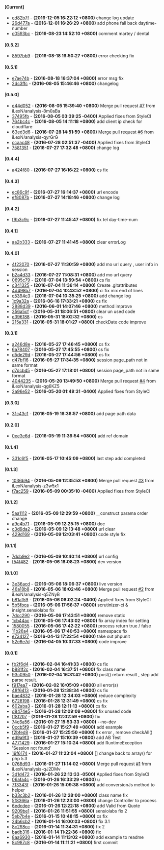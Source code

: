 #### [Current]
 * [ed82b7f](../../commit/ed82b7f) - __(2016-12-05 16:22:12 +0800)__ change log update
 * [26d477a](../../commit/26d477a) - __(2016-12-01 16:26:29 +0800)__ add phone fall back daytime-number
 * [c0593bc](../../commit/c0593bc) - __(2016-08-23 14:52:10 +0800)__ comment martey / dental

#### [0.5.2]
 * [8597bb9](../../commit/8597bb9) - __(2016-08-18 16:50:27 +0800)__ error checking fix

#### [0.5.1]
 * [e7ae74b](../../commit/e7ae74b) - __(2016-08-18 16:37:04 +0800)__ error msg fix
 * [2dc3ffc](../../commit/2dc3ffc) - __(2016-08-05 15:46:46 +0800)__ changelog

#### [0.5.0]
 * [e44d052](../../commit/e44d052) - __(2016-08-05 15:39:40 +0800)__ Merge pull request  [#7](../../issues/7) from iLexN/analysis-8m0aBa
 * [37495fb](../../commit/37495fb) - __(2016-08-05 03:39:25 -0400)__ Applied fixes from StyleCI
 * [764bc4c](../../commit/764bc4c) - __(2016-08-05 14:11:18 +0800)__ add client ip check for cloudflare
 * [63ed3d6](../../commit/63ed3d6) - __(2016-07-28 14:51:59 +0800)__ Merge pull request  [#6](../../issues/6) from iLexN/analysis-qyrGrG
 * [ccaac48](../../commit/ccaac48) - __(2016-07-28 02:51:37 -0400)__ Applied fixes from StyleCI
 * [7581351](../../commit/7581351) - __(2016-07-27 17:32:48 +0800)__ change log

#### [0.4.4]
 * [a424f80](../../commit/a424f80) - __(2016-07-27 16:16:22 +0800)__ cs fix

#### [0.4.3]
 * [ec86c9f](../../commit/ec86c9f) - __(2016-07-27 16:14:37 +0800)__ url encode
 * [ef8087b](../../commit/ef8087b) - __(2016-07-27 14:18:46 +0800)__ change log

#### [0.4.2]
 * [f9b3c9c](../../commit/f9b3c9c) - __(2016-07-27 11:45:47 +0800)__ fix tel day-time-num

#### [0.4.1]
 * [aa2b333](../../commit/aa2b333) - __(2016-07-27 11:41:45 +0800)__ clear errorLog

#### [0.4.0]
 * [4f22070](../../commit/4f22070) - __(2016-07-27 11:30:59 +0800)__ add mo url query , user info in session
 * [b2a4d33](../../commit/b2a4d33) - __(2016-07-27 11:08:31 +0800)__ add mo url query
 * [0695c79](../../commit/0695c79) - __(2016-07-04 13:59:54 +0800)__ cs fix
 * [c341325](../../commit/c341325) - __(2016-07-04 11:36:14 +0800)__ Create .gitattributes
 * [4d498b7](../../commit/4d498b7) - __(2016-07-04 10:43:52 +0800)__ ci fix mix end of lines
 * [c5394c3](../../commit/c5394c3) - __(2016-07-04 10:35:25 +0800)__ add change log
 * [1c9a32a](../../commit/1c9a32a) - __(2016-06-16 17:33:21 +0800)__ cs fix
 * [2888d39](../../commit/2888d39) - __(2016-06-01 14:07:46 +0800)__ method improve
 * [356a5cf](../../commit/356a5cf) - __(2016-05-31 18:06:51 +0800)__ clear un used code
 * [e396188](../../commit/e396188) - __(2016-05-31 18:02:32 +0800)__ cs
 * [215a331](../../commit/215a331) - __(2016-05-31 18:01:27 +0800)__ checkDate  code improve

#### [0.3.1]
 * [a246d8e](../../commit/a246d8e) - __(2016-05-27 17:46:45 +0800)__ cs fix
 * [6a78407](../../commit/6a78407) - __(2016-05-27 17:45:55 +0800)__ cs fix
 * [d5de29d](../../commit/d5de29d) - __(2016-05-27 17:44:56 +0800)__ cs fix
 * [d47bf16](../../commit/d47bf16) - __(2016-05-27 17:34:35 +0800)__ session page_path not in same format
 * [d7dcb45](../../commit/d7dcb45) - __(2016-05-27 17:18:01 +0800)__ session page_path not in same format
 * [4044235](../../commit/4044235) - __(2016-05-20 13:49:50 +0800)__ Merge pull request  [#4](../../issues/4) from iLexN/analysis-qg6KZ5
 * [2a96e52](../../commit/2a96e52) - __(2016-05-20 01:49:31 -0400)__ Applied fixes from StyleCI

#### [0.3.0]
 * [31c43c1](../../commit/31c43c1) - __(2016-05-19 16:36:57 +0800)__ add page path data

#### [0.2.0]
 * [0ee3e6d](../../commit/0ee3e6d) - __(2016-05-19 11:39:54 +0800)__ add ref domain

#### [0.1.4]
 * [331c6f5](../../commit/331c6f5) - __(2016-05-17 10:45:09 +0800)__ last step add completed

#### [0.1.3]
 * [1036b94](../../commit/1036b94) - __(2016-05-09 12:35:53 +0800)__ Merge pull request  [#3](../../issues/3) from iLexN/analysis-z3w5x1
 * [f7ac259](../../commit/f7ac259) - __(2016-05-09 00:35:10 -0400)__ Applied fixes from StyleCI

#### [0.1.2]
 * [5aa1112](../../commit/5aa1112) - __(2016-05-09 12:29:59 +0800)__ __construct parama order change
 * [a9e4b71](../../commit/a9e4b71) - __(2016-05-09 12:25:15 +0800)__ doc
 * [c3d9da2](../../commit/c3d9da2) - __(2016-05-09 12:13:48 +0800)__ url clear
 * [429d169](../../commit/429d169) - __(2016-05-09 12:03:41 +0800)__ code style fix

#### [0.1.1]
 * [7dcb9e2](../../commit/7dcb9e2) - __(2016-05-09 10:40:14 +0800)__ url config
 * [f54f482](../../commit/f54f482) - __(2016-05-06 18:08:23 +0800)__ dev version

#### [0.1.0]
 * [3e36acd](../../commit/3e36acd) - __(2016-05-06 18:06:37 +0800)__ live version
 * [46a18b8](../../commit/46a18b8) - __(2016-05-06 18:02:46 +0800)__ Merge pull request  [#2](../../issues/2) from iLexN/analysis-q5ZNyB
 * [b81af59](../../commit/b81af59) - __(2016-05-06 06:02:24 -0400)__ Applied fixes from StyleCI
 * [5b5fbca](../../commit/5b5fbca) - __(2016-05-06 17:56:37 +0800)__ scrutinizer-ci & insight.sensiolabs fix
 * [7dcc290](../../commit/7dcc290) - __(2016-05-06 17:43:51 +0800)__ remove static
 * [1cb44ac](../../commit/1cb44ac) - __(2016-05-06 17:43:02 +0800)__ fix array index for setting
 * [1580055](../../commit/1580055) - __(2016-05-06 17:42:22 +0800)__ process return true / false
 * [11b26a4](../../commit/11b26a4) - __(2016-05-06 17:40:53 +0800)__ namespace fix
 * [e734127](../../commit/e734127) - __(2016-04-13 17:22:54 +0800)__ take out phpunit
 * [52e8e7d](../../commit/52e8e7d) - __(2016-04-05 10:37:33 +0800)__ code improve

#### [0.0.1]
 * [fb2f6d4](../../commit/fb2f6d4) - __(2016-02-04 16:41:33 +0800)__ cs fix
 * [b881f2c](../../commit/b881f2c) - __(2016-02-04 16:37:51 +0800)__ fix class name
 * [93c0950](../../commit/93c0950) - __(2016-02-04 16:31:42 +0800)__ post() return result , step add parse result.
 * [f917ea7](../../commit/f917ea7) - __(2016-02-02 16:05:09 +0800)__ all error(s)
 * [48f6413](../../commit/48f6413) - __(2016-01-28 12:38:34 +0800)__ cs fix
 * [bae4832](../../commit/bae4832) - __(2016-01-28 12:34:03 +0800)__ reduce complexity
 * [6728198](../../commit/6728198) - __(2016-01-28 12:31:49 +0800)__ cs fix
 * [602aba3](../../commit/602aba3) - __(2016-01-28 12:11:13 +0800)__ cs fix
 * [d8474e5](../../commit/d8474e5) - __(2016-01-28 12:09:09 +0800)__ fix unused code
 * [ff8f207](../../commit/ff8f207) - __(2016-01-28 12:02:59 +0800)__ fix
 * [74c6a56](../../commit/74c6a56) - __(2016-01-27 15:53:33 +0800)__ --no-dev
 * [0ccb5f9](../../commit/0ccb5f9) - __(2016-01-27 15:27:49 +0800)__ add example
 * [f2bfed8](../../commit/f2bfed8) - __(2016-01-27 15:25:50 +0800)__ fix error , remove checkAll()
 * [ed9a9f3](../../commit/ed9a9f3) - __(2016-01-27 15:10:39 +0800)__ add AB Test
 * [4771429](../../commit/4771429) - __(2016-01-27 15:10:24 +0800)__ add RuntimeException 'Session not found'
 * [19f6174](../../commit/19f6174) - __(2016-01-27 11:23:04 +0800)__ [] change back to array() for php 5.3
 * [0768d93](../../commit/0768d93) - __(2016-01-27 11:14:02 +0800)__ Merge pull request  [#1](../../issues/1) from iLexN/analysis-qJ2DMv
 * [3d1d472](../../commit/3d1d472) - __(2016-01-26 22:13:33 -0500)__ Applied fixes from StyleCI
 * [06afa4c](../../commit/06afa4c) - __(2016-01-26 16:33:29 +0800)__ u
 * [713343f](../../commit/713343f) - __(2016-01-26 15:09:38 +0800)__ add conversionJs method to helper
 * [b33c3b2](../../commit/b33c3b2) - __(2016-01-26 12:28:00 +0800)__ class name fix
 * [5f8366a](../../commit/5f8366a) - __(2016-01-26 12:23:00 +0800)__ change Controller to process
 * [6edcdee](../../commit/6edcdee) - __(2016-01-26 12:22:18 +0800)__ add Valid from Quote
 * [9209be1](../../commit/9209be1) - __(2016-01-26 11:51:55 +0800)__ sensiolabs fix 2
 * [5eb7b4e](../../commit/5eb7b4e) - __(2016-01-15 10:48:15 +0800)__ cs fix
 * [24b6cb2](../../commit/24b6cb2) - __(2016-01-14 16:00:03 +0800)__ fix 3.1
 * [8c298cc](../../commit/8c298cc) - __(2016-01-14 11:34:31 +0800)__ fix 2
 * [badb316](../../commit/badb316) - __(2016-01-14 11:22:36 +0800)__ fix
 * [8aa6930](../../commit/8aa6930) - __(2016-01-14 11:13:02 +0800)__ add example to readme
 * [8c987c8](../../commit/8c987c8) - __(2016-01-14 11:11:21 +0800)__ first commit

